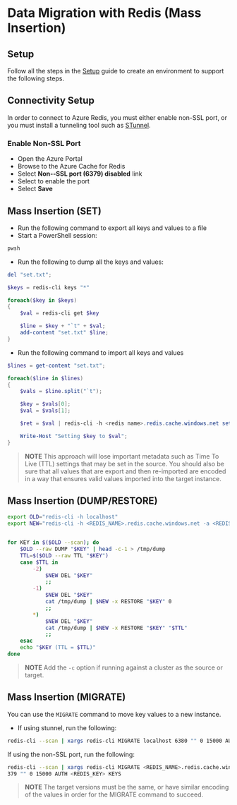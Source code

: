 # Data Migration with Redis (Mass Insertion)

## Setup

Follow all the steps in the [Setup](./../05_Appendix/00_Setup.md) guide to create an environment to support the following steps.

## Connectivity Setup

In order to connect to Azure Redis, you must either enable non-SSL port, or you must install a tunneling tool such as [STunnel](./../05_Appendix/03_InstallStunnel.md).

### Enable Non-SSL Port

- Open the Azure Portal
- Browse to the Azure Cache for Redis
- Select **Non--SSL port (6379) disabled** link
- Select to enable the port
- Select **Save**

## Mass Insertion (SET)

- Run the following command to export all keys and values to a file
- Start a PowerShell session:

```bash
pwsh
```

- Run the following to dump all the keys and values:

```powershell
del "set.txt";

$keys = redis-cli keys "*"

foreach($key in $keys)
{
    $val = redis-cli get $key

    $line = $key + "`t" + $val;
    add-content "set.txt" $line;
}
```

- Run the following command to import all keys and values

```powershell
$lines = get-content "set.txt";

foreach($line in $lines)
{
    $vals = $line.split("`t");

    $key = $vals[0];
    $val = $vals[1];

    $ret = $val | redis-cli -h <redis name>.redis.cache.windows.net set $key $val;

    Write-Host "Setting $key to $val";
}
```

> **NOTE** This approach will lose important metadata such as Time To Live (TTL) settings that may be set in the source. You should also be sure that all values that are export and then re-imported are encoded in a way that ensures valid values imported into the target instance.

## Mass Insertion (DUMP/RESTORE)

```bash
export OLD="redis-cli -h localhost"
export NEW="redis-cli -h <REDIS_NAME>.redis.cache.windows.net -a <REDIS_KEY>"


for KEY in $($OLD --scan); do
    $OLD --raw DUMP "$KEY" | head -c-1 > /tmp/dump
    TTL=$($OLD --raw TTL "$KEY")
    case $TTL in
        -2)
            $NEW DEL "$KEY"
            ;;
        -1)
            $NEW DEL "$KEY"
            cat /tmp/dump | $NEW -x RESTORE "$KEY" 0
            ;;
        *)
            $NEW DEL "$KEY"
            cat /tmp/dump | $NEW -x RESTORE "$KEY" "$TTL"
            ;;
    esac
    echo "$KEY (TTL = $TTL)"
done

```

> **NOTE** Add the `-c` option if running against a cluster as the source or target.

## Mass Insertion (MIGRATE)

You can use the `MIGRATE` command to move key values to a new instance.

- If using stunnel, run the following:

```bash
redis-cli --scan | xargs redis-cli MIGRATE localhost 6380 "" 0 15000 AUTH <REDIS_PWD> KEYS
```

If using the non-SSL port, run the following:

```bash
redis-cli --scan | xargs redis-cli MIGRATE <REDIS_NAME>.redis.cache.windows.net 6
379 "" 0 15000 AUTH <REDIS_KEY> KEYS
```

> **NOTE** The target versions must be the same, or have similar encoding of the values in order for the MIGRATE command to succeed.
